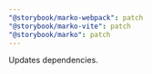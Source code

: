 ```yaml
---
"@storybook/marko-webpack": patch
"@storybook/marko-vite": patch
"@storybook/marko": patch
---
```


Updates dependencies.

